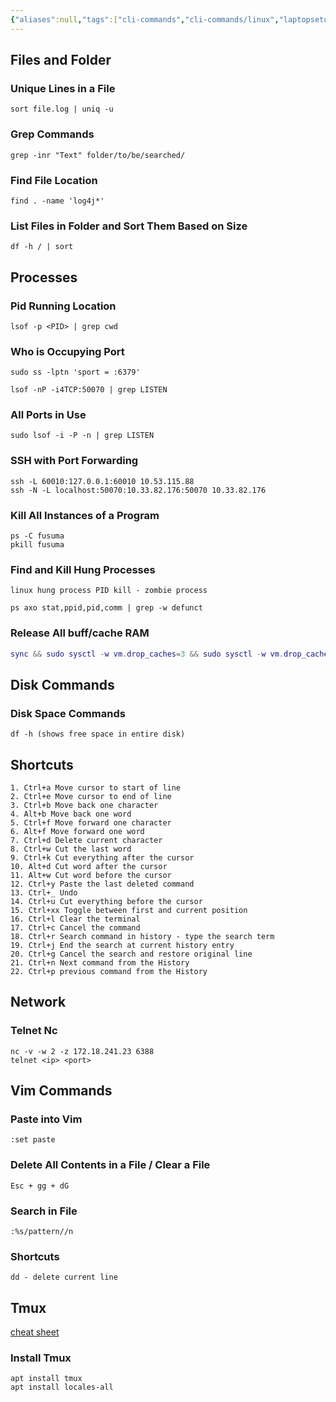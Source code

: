 ```yaml
---
{"aliases":null,"tags":["cli-commands","cli-commands/linux","laptopsetup"],"projects":null,"url":null,"type":null,"Description":"Useful cli / command line commands that are useful & Things to do to setup a new laptop","Areas":"HowTos","publish":true,"date created":"2025-01-13T23:25","date modified":"2025-02-06T13:11","PassFrontmatter":true,"created":"2025-01-14T15:25:42.520+05:30","updated":"2025-02-06T13:11:33.009+05:30"}
---
```


## Files and Folder

### Unique Lines in a File

```Plain
sort file.log | uniq -u
```

### Grep Commands

```Plain
grep -inr "Text" folder/to/be/searched/
```

### Find File Location

```Plain
find . -name 'log4j*'
```

### List Files in Folder and Sort Them Based on Size

```Plain
df -h / | sort
```

## Processes

### Pid Running Location

```Plain
lsof -p <PID> | grep cwd
```

### Who is Occupying Port

```Plain
sudo ss -lptn 'sport = :6379'

lsof -nP -i4TCP:50070 | grep LISTEN
```

### All Ports in Use

```Plain
sudo lsof -i -P -n | grep LISTEN
```

### SSH with Port Forwarding

```Plain
ssh -L 60010:127.0.0.1:60010 10.53.115.88
ssh -N -L localhost:50070:10.33.82.176:50070 10.33.82.176
```

### Kill All Instances of a Program

```Plain
ps -C fusuma
pkill fusuma
```

### Find and Kill Hung Processes

```Plain
linux hung process PID kill - zombie process

ps axo stat,ppid,pid,comm | grep -w defunct
```

### Release All buff/cache RAM

```Lua
sync && sudo sysctl -w vm.drop_caches=3 && sudo sysctl -w vm.drop_caches=0
```

  

## Disk Commands

### Disk Space Commands

```Plain
df -h (shows free space in entire disk)
```

## Shortcuts

```Plain
1. Ctrl+a Move cursor to start of line
2. Ctrl+e Move cursor to end of line
3. Ctrl+b Move back one character
4. Alt+b Move back one word
5. Ctrl+f Move forward one character
6. Alt+f Move forward one word
7. Ctrl+d Delete current character
8. Ctrl+w Cut the last word
9. Ctrl+k Cut everything after the cursor
10. Alt+d Cut word after the cursor
11. Alt+w Cut word before the cursor
12. Ctrl+y Paste the last deleted command
13. Ctrl+_ Undo
14. Ctrl+u Cut everything before the cursor
15. Ctrl+xx Toggle between first and current position
16. Ctrl+l Clear the terminal
17. Ctrl+c Cancel the command
18. Ctrl+r Search command in history - type the search term
19. Ctrl+j End the search at current history entry
20. Ctrl+g Cancel the search and restore original line
21. Ctrl+n Next command from the History
22. Ctrl+p previous command from the History
```

## Network

### Telnet Nc

```Plain
nc -v -w 2 -z 172.18.241.23 6388
telnet <ip> <port>
```

## Vim Commands

### Paste into Vim

```Plain
:set paste
```

### Delete All Contents in a File / Clear a File

```Plain
Esc + gg + dG
```

### Search in File

```Plain
:%s/pattern//n
```

### Shortcuts

```Plain
dd - delete current line
```

## Tmux

[cheat sheet](https://tmuxcheatsheet.com/)  

### Install Tmux

```Plain
apt install tmux
apt install locales-all
```
